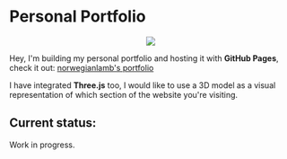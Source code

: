 # Personal Portfolio
<p align="center">
  <img src="https://github.com/user-attachments/assets/43b50eca-e2b8-40ea-98d7-9788f227c10a" />
</p>

Hey, I'm building my personal portfolio and hosting it with **GitHub Pages**, check it out: [norwegianlamb's portfolio](https://norwegianlamb.github.io/)

I have integrated **Three.js** too, I would like to use a 3D model as a visual representation of which section of the website you're visiting.

## Current status:
Work in progress.
